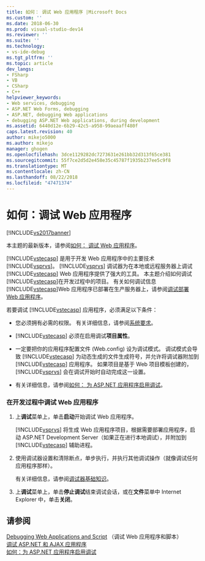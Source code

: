 ```yaml
---
title: 如何： 调试 Web 应用程序 |Microsoft Docs
ms.custom: ''
ms.date: 2018-06-30
ms.prod: visual-studio-dev14
ms.reviewer: ''
ms.suite: ''
ms.technology:
- vs-ide-debug
ms.tgt_pltfrm: ''
ms.topic: article
dev_langs:
- FSharp
- VB
- CSharp
- C++
helpviewer_keywords:
- Web services, debugging
- ASP.NET Web Forms, debugging
- ASP.NET, debugging Web applications
- debugging ASP.NET Web applications, during development
ms.assetid: 6440d12e-6b29-42c5-a958-99aeaaff480f
caps.latest.revision: 40
author: mikejo5000
ms.author: mikejo
manager: ghogen
ms.openlocfilehash: 3dce1129282dc7273631e261bb32d313f65ce381
ms.sourcegitcommit: 55f7ce2d5d2e458e35c45787f1935b237ee5c9f8
ms.translationtype: MT
ms.contentlocale: zh-CN
ms.lasthandoff: 08/22/2018
ms.locfileid: "47471374"
---
```

# <a name="how-to-debug-web-applications"></a>如何：调试 Web 应用程序
[!INCLUDE[vs2017banner](../includes/vs2017banner.md)]

本主题的最新版本，请参阅[如何： 调试 Web 应用程序](https://docs.microsoft.com/visualstudio/debugger/how-to-debug-web-applications)。  
  
[!INCLUDE[vstecasp](../includes/vstecasp-md.md)] 是用于开发 Web 应用程序中的主要技术[!INCLUDE[vsprvs](../includes/vsprvs-md.md)]。 [!INCLUDE[vsprvs](../includes/vsprvs-md.md)] 调试器为在本地或远程服务器上调试 [!INCLUDE[vstecasp](../includes/vstecasp-md.md)] Web 应用程序提供了强大的工具。 本主题介绍如何调试[!INCLUDE[vstecasp](../includes/vstecasp-md.md)]在开发过程中的项目。 有关如何调试信息[!INCLUDE[vstecasp](../includes/vstecasp-md.md)]Web 应用程序已部署在生产服务器上，请参阅[调试部署 Web 应用程序](../debugger/debugging-deployed-web-applications.md)。  
  
 若要调试 [!INCLUDE[vstecasp](../includes/vstecasp-md.md)] 应用程序，必须满足以下条件：  
  
-   您必须拥有必需的权限。 有关详细信息，请参阅[系统要求](../debugger/aspnet-debugging-system-requirements.md)。  
  
-   [!INCLUDE[vstecasp](../includes/vstecasp-md.md)] 必须在启用调试**项目属性**。  
  
-   一定要把你的应用程序配置文件 (Web.config) 设为调试模式。 调试模式会导致 [!INCLUDE[vstecasp](../includes/vstecasp-md.md)] 为动态生成的文件生成符号，并允许将调试器附加到 [!INCLUDE[vstecasp](../includes/vstecasp-md.md)] 应用程序。 如果项目是基于 Web 项目模板创建的，[!INCLUDE[vsprvs](../includes/vsprvs-md.md)] 会在调试开始时自动完成这一设置。  
  
-   有关详细信息，请参阅[如何： 为 ASP.NET 应用程序启用调试](../debugger/how-to-enable-debugging-for-aspnet-applications.md)。  
  
### <a name="to-debug-a-web-application-during-development"></a>在开发过程中调试 Web 应用程序  
  
1.  上**调试**菜单上，单击**启动**开始调试 Web 应用程序。  
  
     [!INCLUDE[vsprvs](../includes/vsprvs-md.md)] 将生成 Web 应用程序项目，根据需要部署应用程序，启动 ASP.NET Development Server（如果正在进行本地调试），并附加到 [!INCLUDE[vstecasp](../includes/vstecasp-md.md)] 辅助进程。  
  
2.  使用调试器设置和清除断点，单步执行，并执行其他调试操作（就像调试任何应用程序那样）。  
  
     有关详细信息，请参阅[调试器基础知识](../debugger/debugger-basics.md)。  
  
3.  上**调试**菜单上，单击**停止调试**结束调试会话，或在**文件**菜单中 Internet Explorer 中，单击**关闭**。  
  
## <a name="see-also"></a>请参阅  
 [Debugging Web Applications and Script](../debugger/debugging-web-applications-and-script.md) （调试 Web 应用程序和脚本）  
 [调试 ASP.NET 和 AJAX 应用程序](../debugger/debugging-aspnet-and-ajax-applications.md)   
 [如何：为 ASP.NET 应用程序启用调试](../debugger/how-to-enable-debugging-for-aspnet-applications.md)



